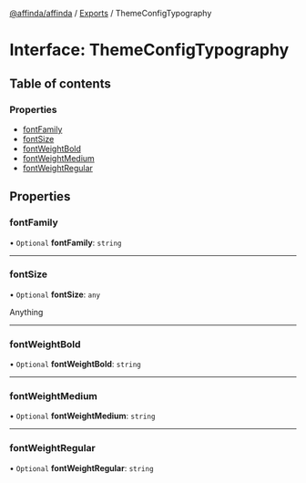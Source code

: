 [@affinda/affinda](../README.md) / [Exports](../modules.md) / ThemeConfigTypography

# Interface: ThemeConfigTypography

## Table of contents

### Properties

- [fontFamily](ThemeConfigTypography.md#fontfamily)
- [fontSize](ThemeConfigTypography.md#fontsize)
- [fontWeightBold](ThemeConfigTypography.md#fontweightbold)
- [fontWeightMedium](ThemeConfigTypography.md#fontweightmedium)
- [fontWeightRegular](ThemeConfigTypography.md#fontweightregular)

## Properties

### fontFamily

• `Optional` **fontFamily**: `string`

___

### fontSize

• `Optional` **fontSize**: `any`

Anything

___

### fontWeightBold

• `Optional` **fontWeightBold**: `string`

___

### fontWeightMedium

• `Optional` **fontWeightMedium**: `string`

___

### fontWeightRegular

• `Optional` **fontWeightRegular**: `string`
